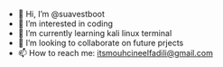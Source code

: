 - 👋 Hi, I’m @suavestboot
- 👀 I’m interested in coding
- 🌱 I’m currently learning kali linux terminal
- 💞️ I’m looking to collaborate on future prjects
- 📫 How to reach me: itsmouhcineelfadili@gmail.com

<!---
suavestboot/suavestboot is a ✨ special ✨ repository because its `README.md` (this file) appears on your GitHub profile.
You can click the Preview link to take a look at your changes.
--->
